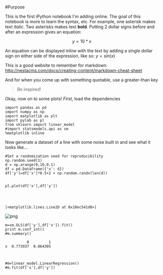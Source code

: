 
#Purpose

This is the first iPython notebook I'm adding online. The goal of this notebook is more to learn the syntax, etc.
For example, one asterisk makes text *italic*. Two asterisks makes text **bold**. Putting 2 dollar signs before and after an expression gives an equation:

$$y=10*x$$

An equation can be displayed inline with the text by adding a single dollar sign on
either side of the expression, like so: $y=sin(x)$
    
This is a good website to remember for markdown:
http://nestacms.com/docs/creating-content/markdown-cheat-sheet
    
And for when you come up with something quotable, use a greater-than key
> Be inspired!

Okay, now on to some plots!
*First*, load the dependencies


    import pandas as pd
    import numpy as np
    import matplotlib as plt
    import pylab as pl
    from sklearn import linear_model
    #import statsmodels.api as sm
    %matplotlib inline

Now generate a dataset of a line with some noise built in and see what it looks like...


    #Set a randomization seed for reproducibility
    np.random.seed(1)
    d = np.arange(0,10,0.1)
    df = pd.DataFrame({'x': d})
    df['y']=df['x']*0.5+2 + np.random.randn(len(d))


    pl.plot(df['x'],df['y'])




    [<matplotlib.lines.Line2D at 0x10ec541d0>]




![png](migratingOnline_files/migratingOnline_4_1.png)



    m=sm.OLS(df['y'],df['x']).fit()
    print m.conf_int()
    #m.summary()

              0         1
    x  0.773937  0.864305



    #m=linear_model.LinearRegression()
    #m.fit(df['x'],df['y'])
    

